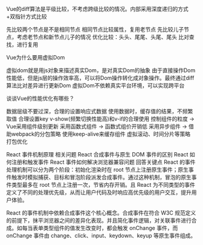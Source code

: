 Vue的diff算法是平级比较，不考虑跨级比较的情况。内部采用深度递归的方式+双指针方式比较

先比较两个节点是不是相同节点
相同节点比较属性，复用老节点
先比较儿子节点，考虑老节点和新节点儿子的情况
优化比较：头头、尾尾、头尾、尾头
比对查找，进行复用


Vue为什么要用虚拟Dom

虚拟dom就是用js对象来描述真实Dom，是对真实Dom的抽象
由于直接操作Dom性能低，但是js层的操作效率高，可以将Dom操作转化成对象操作。最终通过diff算法比对差异进行更新Dom
虚拟Dom不依赖真实平台环境，可以实现跨平台

谈谈Vue的性能优化有哪些？

数据层级不要过深，合理的设置响应式数据
使用数据时，缓存值的结果，不频繁取值
合理设置key
v-show(频繁切换性能高)和v-if的合理使用
控制组件的粒度 -> Vue采用组件级别更新
采用函数式组件 -> 函数式组价开销低
采用异步组件 -> 借助webpack的分包策略
使用keep-alive来缓存组件
虚拟滚动、时间分片等策略
打包优化



React 事件机制原理
相关问题
React 合成事件与原生 DOM 事件的区别
React 如何注册和触发事件
React 事件如何解决浏览器兼容问题
回答关键点
React 的事件处理机制可以分为两个阶段：初始化渲染时在 root 节点上注册原生事件；原生事件触发时模拟捕获、目标和冒泡阶段派发合成事件。通过这种机制，冒泡的原生事件类型最多在 root 节点上注册一次，节省内存开销。且 React 为不同类型的事件定义了不同的处理优先级，从而让用户代码及时响应高优先级的用户交互，提升用户体验。

React 的事件机制中依赖合成事件这个核心概念。合成事件在符合 W3C 规范定义的前提下，抹平浏览器之间的差异化表现。并且简化事件逻辑，对关联事件进行合成。如每当表单类型组件的值发生改变时，都会触发 onChange 事件，而 onChange 事件由 change、click、input、keydown、keyup 等原生事件组成。